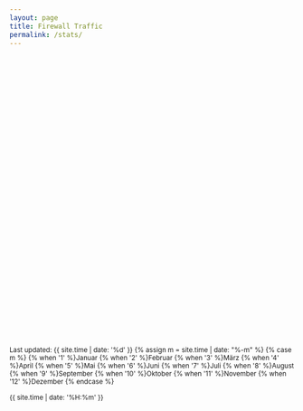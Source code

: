 ```yaml
---
layout: page
title: Firewall Traffic
permalink: /stats/
---
```


<script type="text/javascript" src="https://www.google.com/jsapi"></script>
<script type="text/javascript">
      google.load("visualization", "1.1", {packages:["bar"]});
      google.setOnLoadCallback(drawChart);
      function drawChart() {
                        var data = google.visualization.arrayToDataTable([
          ['Day', 'Traffic In [GB]', 'Traffic Out [GB]'],
{% for t in site.data.traffic %}['{{ t.logday }}', {{ t.gb_in | round: 2 }}, {{ t.gb_out | round: 2 }}], {% endfor %}
          ]);

        var options = {
          chart: {
            title: 'Daily Traffic'
          },
          isStacked: true,
          animation: {
            startup: true
          },
          bars: 'horizontal' // Required for Material Bar Charts.
        };

        var chart = new google.charts.Bar(document.getElementById('barchart_material'));

        chart.draw(data, options);
      }
    </script>

<div id="barchart_material" style="width: 900px; height: 500px;"></div>

<small>Last updated: {{ site.time | date: '%d' }}
{% assign m = site.time | date: "%-m" %}
{% case m %}
  {% when '1' %}Januar
  {% when '2' %}Februar
  {% when '3' %}M&auml;rz
  {% when '4' %}April
  {% when '5' %}Mai
  {% when '6' %}Juni
  {% when '7' %}Juli
  {% when '8' %}August
  {% when '9' %}September
  {% when '10' %}Oktober
  {% when '11' %}November
  {% when '12' %}Dezember
{% endcase %}

{{ site.time | date: '%H:%m' }}</small>


